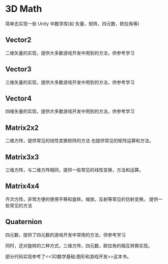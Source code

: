 # 3D Math
简单去实现一些 Unity 中数学库(如 矢量，矩阵，四元数，欧拉角等)

## Vector2
二维矢量的实现，提供大多数游戏开发中用到的方法，供参考学习

## Vector3
三维矢量的实现，提供大多数游戏开发中用到的方法，供参考学习

## Vector4
四维矢量的实现，提供大多数游戏开发中用到的方法，供参考学习

## Matrix2x2
二维方阵，提供常见的线性变换矩阵的方法
也提供常见的矩阵运算和方法。

## Matrix3x3
三维方阵，与二维方阵相同，提供一些常见的线性变换，方法和运算。

## Matrix4x4
齐次方阵，非常方便的使用平移和旋转，缩放，反射等常见的仿射变换。
提供一些常见的方法

## Quaternion
四元数，提供了四元数的游戏开发中常用的方法，供参考学习

同时，还对旋转的三种方式，三维方阵，四元数，欧拉角的相互转换实现。

部分代码实现参考了<<3D数学基础:图形和游戏开发>>这本书。
